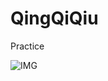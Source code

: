 # QingQiQiu
Practice   

![IMG](http://img.mp.itc.cn/upload/20160919/35fcc73e8f5d494cbae588c25f9c3af3_th.jpg)


